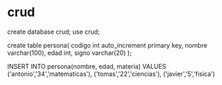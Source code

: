 # crud
create database crud;
use crud;

create table persona(
  codigo int auto_increment primary key,
  nombre varchar(100),
  edad int,
  signo varchar(20)
);

INSERT INTO persona(nombre, edad, materia) VALUES 
('antonio','34','matematicas'),
('tomas','22','ciencias'),
('javier','5','fisica')
